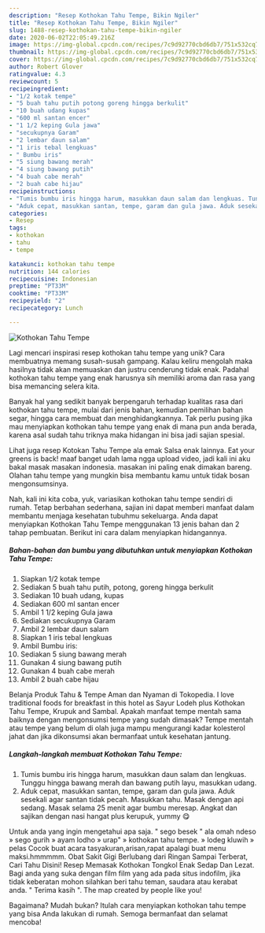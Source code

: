 ```yaml
---
description: "Resep Kothokan Tahu Tempe, Bikin Ngiler"
title: "Resep Kothokan Tahu Tempe, Bikin Ngiler"
slug: 1488-resep-kothokan-tahu-tempe-bikin-ngiler
date: 2020-06-02T22:05:49.216Z
image: https://img-global.cpcdn.com/recipes/7c9d92770cbd6db7/751x532cq70/kothokan-tahu-tempe-foto-resep-utama.jpg
thumbnail: https://img-global.cpcdn.com/recipes/7c9d92770cbd6db7/751x532cq70/kothokan-tahu-tempe-foto-resep-utama.jpg
cover: https://img-global.cpcdn.com/recipes/7c9d92770cbd6db7/751x532cq70/kothokan-tahu-tempe-foto-resep-utama.jpg
author: Robert Glover
ratingvalue: 4.3
reviewcount: 5
recipeingredient:
- "1/2 kotak tempe"
- "5 buah tahu putih potong goreng hingga berkulit"
- "10 buah udang kupas"
- "600 ml santan encer"
- "1 1/2 keping Gula jawa"
- "secukupnya Garam"
- "2 lembar daun salam"
- "1 iris tebal lengkuas"
- " Bumbu iris"
- "5 siung bawang merah"
- "4 siung bawang putih"
- "4 buah cabe merah"
- "2 buah cabe hijau"
recipeinstructions:
- "Tumis bumbu iris hingga harum, masukkan daun salam dan lengkuas. Tunggu hingga bawang merah dan bawang putih layu, masukkan udang."
- "Aduk cepat, masukkan santan, tempe, garam dan gula jawa. Aduk sesekali agar santan tidak pecah. Masukkan tahu. Masak dengan api sedang. Masak selama 25 menit agar bumbu meresap. Angkat dan sajikan dengan nasi hangat plus kerupuk, yummy 😋"
categories:
- Resep
tags:
- kothokan
- tahu
- tempe

katakunci: kothokan tahu tempe 
nutrition: 144 calories
recipecuisine: Indonesian
preptime: "PT33M"
cooktime: "PT33M"
recipeyield: "2"
recipecategory: Lunch

---
```



![Kothokan Tahu Tempe](https://img-global.cpcdn.com/recipes/7c9d92770cbd6db7/751x532cq70/kothokan-tahu-tempe-foto-resep-utama.jpg)

Lagi mencari inspirasi resep kothokan tahu tempe yang unik? Cara membuatnya memang susah-susah gampang. Kalau keliru mengolah maka hasilnya tidak akan memuaskan dan justru cenderung tidak enak. Padahal kothokan tahu tempe yang enak harusnya sih memiliki aroma dan rasa yang bisa memancing selera kita.

Banyak hal yang sedikit banyak berpengaruh terhadap kualitas rasa dari kothokan tahu tempe, mulai dari jenis bahan, kemudian pemilihan bahan segar, hingga cara membuat dan menghidangkannya. Tak perlu pusing jika mau menyiapkan kothokan tahu tempe yang enak di mana pun anda berada, karena asal sudah tahu triknya maka hidangan ini bisa jadi sajian spesial.

Lihat juga resep Kotokan Tahu Tempe ala emak Salsa enak lainnya. Eat your greens is back! maaf banget udah lama ngga upload video, jadi kali ini aku bakal masak masakan indonesia. masakan ini paling enak dimakan bareng. Olahan tahu tempe yang mungkin bisa membantu kamu untuk tidak bosan mengonsumsinya.


Nah, kali ini kita coba, yuk, variasikan kothokan tahu tempe sendiri di rumah. Tetap berbahan sederhana, sajian ini dapat memberi manfaat dalam membantu menjaga kesehatan tubuhmu sekeluarga. Anda dapat menyiapkan Kothokan Tahu Tempe menggunakan 13 jenis bahan dan 2 tahap pembuatan. Berikut ini cara dalam menyiapkan hidangannya.

<!--inarticleads1-->

##### Bahan-bahan dan bumbu yang dibutuhkan untuk menyiapkan Kothokan Tahu Tempe:

1. Siapkan 1/2 kotak tempe
1. Sediakan 5 buah tahu putih, potong, goreng hingga berkulit
1. Sediakan 10 buah udang, kupas
1. Sediakan 600 ml santan encer
1. Ambil 1 1/2 keping Gula jawa
1. Sediakan secukupnya Garam
1. Ambil 2 lembar daun salam
1. Siapkan 1 iris tebal lengkuas
1. Ambil  Bumbu iris:
1. Sediakan 5 siung bawang merah
1. Gunakan 4 siung bawang putih
1. Gunakan 4 buah cabe merah
1. Ambil 2 buah cabe hijau


Belanja Produk Tahu &amp; Tempe Aman dan Nyaman di Tokopedia. I love traditional foods for breakfast in this hotel as Sayur Lodeh plus Kothokan Tahu Tempe, Krupuk and Sambal. Apakah manfaat tempe mentah sama baiknya dengan mengonsumsi tempe yang sudah dimasak? Tempe mentah atau tempe yang belum di olah juga mampu mengurangi kadar kolesterol jahat dan jika dikonsumsi akan bermanfaat untuk kesehatan jantung. 

<!--inarticleads2-->

##### Langkah-langkah membuat Kothokan Tahu Tempe:

1. Tumis bumbu iris hingga harum, masukkan daun salam dan lengkuas. Tunggu hingga bawang merah dan bawang putih layu, masukkan udang.
1. Aduk cepat, masukkan santan, tempe, garam dan gula jawa. Aduk sesekali agar santan tidak pecah. Masukkan tahu. Masak dengan api sedang. Masak selama 25 menit agar bumbu meresap. Angkat dan sajikan dengan nasi hangat plus kerupuk, yummy 😋


Untuk anda yang ingin mengetahui apa saja. &#34; sego besek &#34; ala omah ndeso » sego gurih » ayam lodho » urap&#34; » kothokan tahu tempe. » lodeg kluwih » pelas Cocok buat acara tasyakuran,arisan,rapat apalagi buat menu maksi.hmmmmm. Obat Sakit Gigi Berlubang dari Ringan Sampai Terberat, Cari Tahu Disini! Resep Memasak Kothokan Tongkol Enak Sedap Dan Lezat. Bagi anda yang suka dengan film film yang ada pada situs indofilm, jika tidak keberatan mohon silahkan beri tahu teman, saudara atau kerabat anda. &#34; Terima kasih &#34;. The map created by people like you! 

Bagaimana? Mudah bukan? Itulah cara menyiapkan kothokan tahu tempe yang bisa Anda lakukan di rumah. Semoga bermanfaat dan selamat mencoba!
